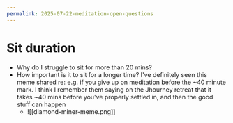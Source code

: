 ```yaml
---
permalink: 2025-07-22-meditation-open-questions
---
```

# Sit duration
- Why do I struggle to sit for more than 20 mins?
- How important is it to sit for a longer time? I've definitely seen this meme shared re: e.g. if you give up on meditation before the ~40 minute mark. I think I remember them saying on the Jhourney retreat that it takes ~40 mins before you've properly settled in, and then the good stuff can happen
	- ![[diamond-miner-meme.png]]